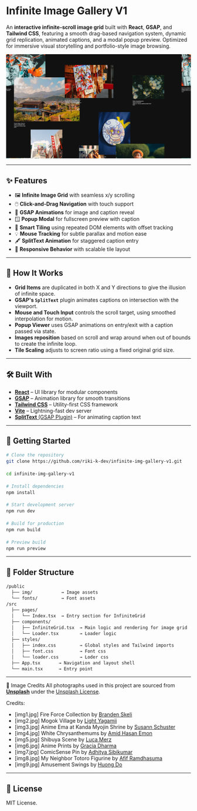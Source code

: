 # Infinite Image Gallery V1

An **interactive infinite-scroll image grid** built with **React**, **GSAP**, and **Tailwind CSS**, featuring a smooth drag-based navigation system, dynamic grid replication, animated captions, and a modal popup preview. Optimized for immersive visual storytelling and portfolio-style image browsing.

[![Hero Screenshot](public/heropage.png)](https://infinite-img-gallery.vercel.app/)

---

## ✨ Features

* 🖼️ **Infinite Image Grid** with seamless x/y scrolling
* 🖱️ **Click-and-Drag Navigation** with touch support
* 🧲 **GSAP Animations** for image and caption reveal
* 🪟 **Popup Modal** for fullscreen preview with caption
* 🧩 **Smart Tiling** using repeated DOM elements with offset tracking
* 💡 **Mouse Tracking** for subtle parallax and motion ease
* 🖋️ **SplitText Animation** for staggered caption entry
* 📱 **Responsive Behavior** with scalable tile layout

---

## 🧠 How It Works

* **Grid Items** are duplicated in both X and Y directions to give the illusion of infinite space.
* **GSAP's `SplitText`** plugin animates captions on intersection with the viewport.
* **Mouse and Touch Input** controls the scroll target, using smoothed interpolation for motion.
* **Popup Viewer** uses GSAP animations on entry/exit with a caption passed via state.
* **Images reposition** based on scroll and wrap around when out of bounds to create the infinite loop.
* **Tile Scaling** adjusts to screen ratio using a fixed original grid size.

---

## 🛠️ Built With

* [**React**](https://reactjs.org/) – UI library for modular components
* [**GSAP**](https://gsap.com) – Animation library for smooth transitions
* [**Tailwind CSS**](https://tailwindcss.com) – Utility-first CSS framework
* [**Vite**](https://vitejs.dev/) – Lightning-fast dev server
* [**SplitText** (GSAP Plugin)](https://gsap.com/docs/v3/Plugins/SplitText/) – For animating caption text

---

## 🚀 Getting Started

```bash
# Clone the repository
git clone https://github.com/riki-k-dev/infinite-img-gallery-v1.git

cd infinite-img-gallery-v1

# Install dependencies
npm install

# Start development server
npm run dev

# Build for production
npm run build

# Preview build
npm run preview
```

---

## 📁 Folder Structure

```
/public
  ├── img/           → Image assets
  └── fonts/         → Font assets
/src
  ├── pages/
  │   └── Index.tsx  → Entry section for InfiniteGrid
  ├── components/
  │   ├── InfiniteGrid.tsx  → Main logic and rendering for image grid
  │   └── Loader.tsx        → Loader logic
  ├── styles/
  │   ├── index.css         → Global styles and Tailwind imports
  │   ├── font.css          → Font css 
  │   └── loader.css        → Loder css
  ├── App.tsx       → Navigation and layout shell
  └── main.tsx      → Entry point
```

---

📸 Image Credits
All photographs used in this project are sourced from **[Unsplash](https://unsplash.com/)** under the [Unsplash License](https://unsplash.com/license).

Credits:

* \[img1.jpg] Fire Force Collection by [Branden Skeli](https://unsplash.com/@branden_skeli)
* \[img2.jpg] Mogok Village by [Light Yagamii](https://unsplash.com/@light51)
* \[img3.jpg] Anime Ema at Kanda Myojin Shrine by [Susann Schuster](https://unsplash.com/@susannschuster)
* \[img4.jpg] White Chrysanthemums by [Amid Hasan Emon](https://unsplash.com/de/@emonphoto)
* \[img5.jpg] Shibuya Scene by [Luca Merz](https://unsplash.com/@lucadahsavage)
* \[img6.jpg] Anime Prints by [Gracia Dharma](https://unsplash.com/@graciadharmaa)
* \[img7.jpg] ComicSense Pin by [Adhitya Sibikumar](https://unsplash.com/@adhitya_2505)
* \[img8.jpg] My Neighbor Totoro Figurine by [Afif Ramdhasuma](https://unsplash.com/@javaistan)
* \[img9.jpg] Amusement Swings by [Huong Do](https://unsplash.com/ko/@huongddn)

---

## 📄 License

MIT License.
